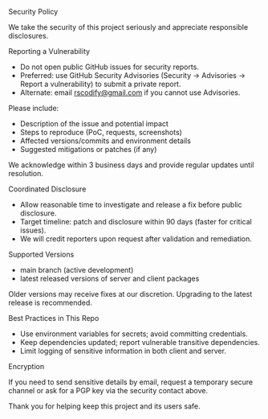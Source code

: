 Security Policy

We take the security of this project seriously and appreciate responsible disclosures.

Reporting a Vulnerability

- Do not open public GitHub issues for security reports.
- Preferred: use GitHub Security Advisories (Security → Advisories → Report a vulnerability) to submit a private report.
- Alternate: email rscodify@gmail.com if you cannot use Advisories.

Please include:

- Description of the issue and potential impact
- Steps to reproduce (PoC, requests, screenshots)
- Affected versions/commits and environment details
- Suggested mitigations or patches (if any)

We acknowledge within 3 business days and provide regular updates until resolution.

Coordinated Disclosure

- Allow reasonable time to investigate and release a fix before public disclosure.
- Target timeline: patch and disclosure within 90 days (faster for critical issues).
- We will credit reporters upon request after validation and remediation.

Supported Versions

- main branch (active development)
- latest released versions of server and client packages

Older versions may receive fixes at our discretion. Upgrading to the latest release is recommended.

Best Practices in This Repo

- Use environment variables for secrets; avoid committing credentials.
- Keep dependencies updated; report vulnerable transitive dependencies.
- Limit logging of sensitive information in both client and server.

Encryption

If you need to send sensitive details by email, request a temporary secure channel or ask for a PGP key via the security contact above.

Thank you for helping keep this project and its users safe.
